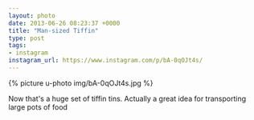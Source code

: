 ```yaml
---
layout: photo
date: 2013-06-26 08:23:37 +0000
title: "Man-sized Tiffin"
type: post
tags:
- instagram
instagram_url: https://www.instagram.com/p/bA-0qOJt4s/
---
```


{% picture u-photo img/bA-0qOJt4s.jpg %}

Now that's a huge set of tiffin tins. Actually a great idea for transporting large pots of food
